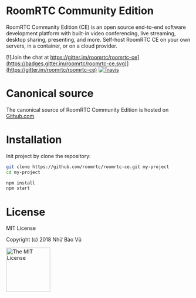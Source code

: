 RoomRTC Community Edition
==================

RoomRTC Community Edition (CE) is an open source end-to-end software development platform with built-in video conferencing, live streaming, desktop sharing, presenting, and more. Self-host RoomRTC CE on your own servers, in a container, or on a cloud provider.

[![Join the chat at https://gitter.im/roomrtc/roomrtc-ce](https://badges.gitter.im/roomrtc/roomrtc-ce.svg)](https://gitter.im/roomrtc/roomrtc-ce)
[![Travis](https://travis-ci.org/roomrtc/roomrtc-ce.svg?branch=master)](https://travis-ci.org/roomrtc/roomrtc-ce)


Canonical source
================

The canonical source of RoomRTC Community Edition is hosted on [Github.com](https://github.com/roomrtc/roomrtc-ce).

Installation
============

Init project by clone the repository:

```bash
git clone https://github.com/roomrtc/roomrtc-ce.git my-project
cd my-project

npm install
npm start
```

# License

MIT License

Copyright (c) 2018 Nhữ Bảo Vũ

<a rel="license" href="./LICENSE" target="_blank"><img alt="The MIT License" style="border-width:0;" width="120px" src="https://raw.githubusercontent.com/hsdt/styleguide/master/images/ossninja.svg?sanitize=true" /></a>
